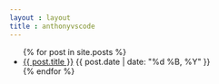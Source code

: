 ```yaml
---
layout : layout
title : anthonyvscode
---
```


<ul id="archive">
    {% for post in site.posts %}
		<li>
			<a href="{{ post.url }}#disqus_thread">{{ post.title }}</a>
			<span class="date">{{ post.date | date: "%d %B, %Y" }}</span>
		</li>
    {% endfor %}
</ul>

<script type="text/javascript">
/* * * CONFIGURATION VARIABLES: EDIT BEFORE PASTING INTO YOUR WEBPAGE * * */
var disqus_shortname = 'anthonyvscode'; // required: replace example with your forum shortname

/* * * DON'T EDIT BELOW THIS LINE * * */
(function () {
    var s = document.createElement('script'); s.async = true;
    s.type = 'text/javascript';
    s.src = 'http://' + disqus_shortname + '.disqus.com/count.js';
    (document.getElementsByTagName('HEAD')[0] || document.getElementsByTagName('BODY')[0]).appendChild(s);
}());
</script>